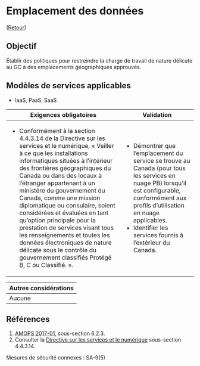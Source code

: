 # Emplacement des données

([Retour](../README.md))

## Objectif

Établir des politiques pour restreindre la charge de travail de nature délicate au GC à des emplacements géographiques approuvés.

## Modèles de services applicables

- IaaS, PaaS, SaaS

| Exigences obligatoires                                                                                                                                                                                                                                                                                                                                                                                                                                                                                                                                                                                                | Validation                                                                                                                                                                                                                                       |
| --------------------------------------------------------------------------------------------------------------------------------------------------------------------------------------------------------------------------------------------------------------------------------------------------------------------------------------------------------------------------------------------------------------------------------------------------------------------------------------------------------------------------------------------------------------------------------------------------------------------- | ------------------------------------------------------------------------------------------------------------------------------------------------------------------------------------------------------------------------------------------------ |
| <ul><li>Conformément à la section 4.4.3.14 de la Directive sur les services et le numérique, « Veiller à ce que les installations informatiques situées à l’intérieur des frontières géographiques du Canada ou dans des locaux à l’étranger appartenant à un ministère du gouvernement du Canada, comme une mission diplomatique ou consulaire, soient considérées et évaluées en tant qu’option principale pour la prestation de services visant tous les renseignements et toutes les données électroniques de nature délicate sous le contrôle du gouvernement classifiés Protégé B, C ou Classifié. ».</li></ul> | <ul><li>Démontrer que l’emplacement du service se trouve au Canada (pour tous les services en nuage PB) lorsqu’il est configurable, conformément aux profils d’utilisation en nuage applicables.</li><li>Identifier les services fournis à l’extérieur du Canada.</li></ul> |

| Autres considérations |
| --------------------- |
| Aucune                |

## Références

1. [AMOPS 2017-01](https://www.canada.ca/en/treasury-board-secretariat/services/access-information-privacy/security-identity-management/direction-secure-use-commercial-cloud-services-spin.html), sous-section 6.2.3.
2. Consulter la [Directive sur les services et le numérique](https://www.tbs-sct.canada.ca/pol/doc-fra.aspx?id=32601) sous-section 4.4.3.14.

Mesures de sécurité connexes : SA-9(5)

